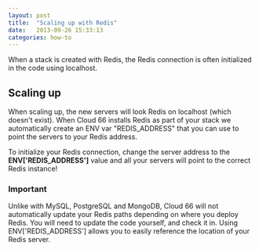 ```yaml
---
layout: post
title:  "Scaling up with Redis"
date:   2013-09-26 15:33:13
categories: how-to
---
```



<p class="lead">When a stack is created with Redis, the Redis connection is often initialized in the code using localhost.</p>

## Scaling up
When scaling up, the new servers will look Redis on localhost (which doesn't exist). When Cloud 66 installs Redis as part of your stack we automatically create an ENV var "REDIS_ADDRESS" that you can use to point the servers to your Redis address.

To initialize your Redis connection, change the server address to the **ENV&#91;'REDIS_ADDRESS'&#93;** value and all your servers will point to the correct Redis instance!

<div class="notice">
		<h3>Important</h3>
		<p>
			Unlike with MySQL, PostgreSQL and MongoDB, Cloud 66 will not automatically update your Redis paths depending on where you deploy Redis. You will need to update the code yourself, and check it in. Using ENV['REDIS_ADDRESS'] allows you to easily reference the location of your Redis server.
		</p>
</div>

